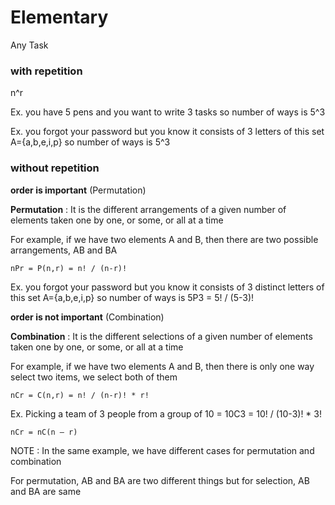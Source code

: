 # Elementary

Any Task 

### with repetition

n^r

Ex. you have 5 pens and you want to write 3 tasks so number of ways is 5^3 

Ex. you forgot your password but you know it consists of 3 letters of this set A={a,b,e,i,p} so number of ways is 5^3

### without repetition

**order is important** (Permutation)

**Permutation** : It is the different arrangements of a given number of elements taken one by one, or some, or all at a time

For example, if we have two elements A and B, then there are two possible arrangements, AB and BA

`nPr = P(n,r) = n! / (n-r)!`
                 
Ex. you forgot your password but you know it consists of 3 distinct letters of this set A={a,b,e,i,p} so number of ways is 5P3 = 5! / (5-3)!

**order is not important** (Combination)

**Combination** : It is the different selections of a given number of elements taken one by one, or some, or all at a time

For example, if we have two elements A and B, then there is only one way select two items, we select both of them

`nCr = C(n,r) = n! / (n-r)! * r!`

Ex. Picking a team of 3 people from a group of 10 = 10C3 = 10! / (10-3)! * 3!
 
 `nCr = nC(n – r)`

NOTE : In the same example, we have different cases for permutation and combination

For permutation, AB and BA are two different things but for selection, AB and BA are same
